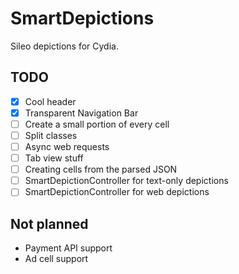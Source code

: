 # SmartDepictions

Sileo depictions for Cydia.

## TODO

- [x] Cool header
- [x] Transparent Navigation Bar
- [ ] Create a small portion of every cell
- [ ] Split classes
- [ ] Async web requests
- [ ] Tab view stuff
- [ ] Creating cells from the parsed JSON
- [ ] SmartDepictionController for text-only depictions
- [ ] SmartDepictionController for web depictions

## Not planned

- Payment API support
- Ad cell support
